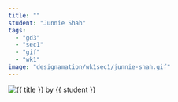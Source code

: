 ```yaml
---
title: ""
student: "Junnie Shah"
tags:
  - "gd3"
  - "sec1"
  - "gif"
  - "wk1"
image: "designamation/wk1sec1/junnie-shah.gif"
---
```


<img src="{{urls.media}}/{{ image }}" alt="{{ title }}"/>
by {{ student }}

